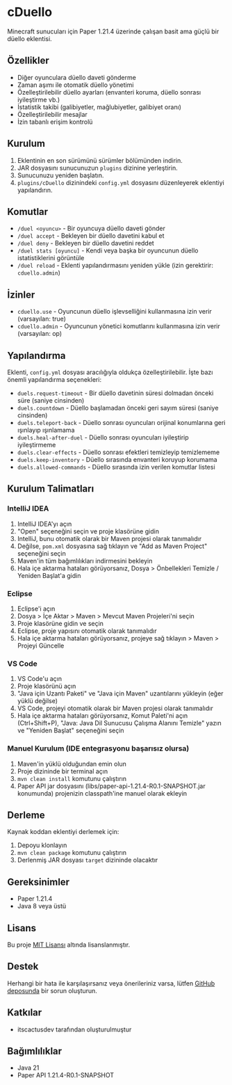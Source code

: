 # cDuello

Minecraft sunucuları için Paper 1.21.4 üzerinde çalışan basit ama güçlü bir düello eklentisi.

## Özellikler

- Diğer oyunculara düello daveti gönderme
- Zaman aşımı ile otomatik düello yönetimi
- Özelleştirilebilir düello ayarları (envanteri koruma, düello sonrası iyileştirme vb.)
- İstatistik takibi (galibiyetler, mağlubiyetler, galibiyet oranı)
- Özelleştirilebilir mesajlar
- İzin tabanlı erişim kontrolü

## Kurulum

1. Eklentinin en son sürümünü sürümler bölümünden indirin.
2. JAR dosyasını sunucunuzun `plugins` dizinine yerleştirin.
3. Sunucunuzu yeniden başlatın.
4. `plugins/cDuello` dizinindeki `config.yml` dosyasını düzenleyerek eklentiyi yapılandırın.

## Komutlar

- `/duel <oyuncu>` - Bir oyuncuya düello daveti gönder
- `/duel accept` - Bekleyen bir düello davetini kabul et
- `/duel deny` - Bekleyen bir düello davetini reddet
- `/duel stats [oyuncu]` - Kendi veya başka bir oyuncunun düello istatistiklerini görüntüle
- `/duel reload` - Eklenti yapılandırmasını yeniden yükle (izin gerektirir: `cduello.admin`)

## İzinler

- `cduello.use` - Oyuncunun düello işlevselliğini kullanmasına izin verir (varsayılan: true)
- `cduello.admin` - Oyuncunun yönetici komutlarını kullanmasına izin verir (varsayılan: op)

## Yapılandırma

Eklenti, `config.yml` dosyası aracılığıyla oldukça özelleştirilebilir. İşte bazı önemli yapılandırma seçenekleri:

- `duels.request-timeout` - Bir düello davetinin süresi dolmadan önceki süre (saniye cinsinden)
- `duels.countdown` - Düello başlamadan önceki geri sayım süresi (saniye cinsinden)
- `duels.teleport-back` - Düello sonrası oyuncuları orijinal konumlarına geri ışınlayıp ışınlamama
- `duels.heal-after-duel` - Düello sonrası oyuncuları iyileştirip iyileştirmeme
- `duels.clear-effects` - Düello sonrası efektleri temizleyip temizlememe
- `duels.keep-inventory` - Düello sırasında envanteri koruyup korumama
- `duels.allowed-commands` - Düello sırasında izin verilen komutlar listesi

## Kurulum Talimatları

### IntelliJ IDEA
1. IntelliJ IDEA'yı açın
2. "Open" seçeneğini seçin ve proje klasörüne gidin
3. IntelliJ, bunu otomatik olarak bir Maven projesi olarak tanımalıdır
4. Değilse, `pom.xml` dosyasına sağ tıklayın ve "Add as Maven Project" seçeneğini seçin
5. Maven'in tüm bağımlılıkları indirmesini bekleyin
6. Hala içe aktarma hataları görüyorsanız, Dosya > Önbellekleri Temizle / Yeniden Başlat'a gidin

### Eclipse
1. Eclipse'i açın
2. Dosya > İçe Aktar > Maven > Mevcut Maven Projeleri'ni seçin
3. Proje klasörüne gidin ve seçin
4. Eclipse, proje yapısını otomatik olarak tanımalıdır
5. Hala içe aktarma hataları görüyorsanız, projeye sağ tıklayın > Maven > Projeyi Güncelle

### VS Code
1. VS Code'u açın
2. Proje klasörünü açın
3. "Java için Uzantı Paketi" ve "Java için Maven" uzantılarını yükleyin (eğer yüklü değilse)
4. VS Code, projeyi otomatik olarak bir Maven projesi olarak tanımalıdır
5. Hala içe aktarma hataları görüyorsanız, Komut Paleti'ni açın (Ctrl+Shift+P), "Java: Java Dil Sunucusu Çalışma Alanını Temizle" yazın ve "Yeniden Başlat" seçeneğini seçin

### Manuel Kurulum (IDE entegrasyonu başarısız olursa)
1. Maven'in yüklü olduğundan emin olun
2. Proje dizininde bir terminal açın
3. `mvn clean install` komutunu çalıştırın
4. Paper API jar dosyasını (libs/paper-api-1.21.4-R0.1-SNAPSHOT.jar konumunda) projenizin classpath'ine manuel olarak ekleyin

## Derleme

Kaynak koddan eklentiyi derlemek için:

1. Depoyu klonlayın
2. `mvn clean package` komutunu çalıştırın
3. Derlenmiş JAR dosyası `target` dizininde olacaktır

## Gereksinimler

- Paper 1.21.4
- Java 8 veya üstü

## Lisans

Bu proje [MIT Lisansı](LICENSE) altında lisanslanmıştır.

## Destek

Herhangi bir hata ile karşılaşırsanız veya önerileriniz varsa, lütfen [GitHub deposunda](https://github.com/theelytra/cDuello) bir sorun oluşturun.

## Katkılar

- itscactusdev tarafından oluşturulmuştur

## Bağımlılıklar
- Java 21
- Paper API 1.21.4-R0.1-SNAPSHOT 